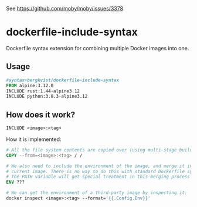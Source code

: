 See https://github.com/moby/moby/issues/3378

# dockerfile-include-syntax

Dockerfile syntax extension for combining multiple Docker images into one.

## Usage

```Dockerfile
#syntax=bergkvist/dockerfile-include-syntax
FROM alpine:3.12.0
INCLUDE rust:1.44-alpine3.12
INCLUDE python:3.8.3-alpine3.12
```

## How does it work?

```Dockerfile
INCLUDE <image>:<tag>
```

How it is implemented:

```Dockerfile
# All the file system contents are copied over (using multi-stage builds)
COPY --from=<image>:<tag> / /

# We also need to include the environment of the image, and merge it into our
# current image. There is no way to do this with standard Dockerfile syntax.
# The PATH variable will get special treatment in this merging process
ENV ???

# We can get the environment of a third-party image by inspecting it:
docker inspect <image>:<tag> --format='{{.Config.Env}}'
```

